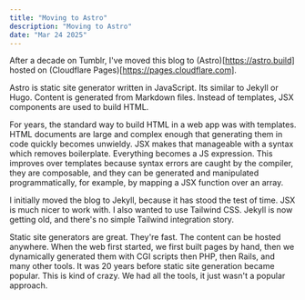```yaml
---
title: "Moving to Astro"
description: "Moving to Astro"
date: "Mar 24 2025"
---
```


After a decade on Tumblr, I've moved this blog to (Astro)[https://astro.build] hosted on (Cloudflare
Pages)[https://pages.cloudflare.com].

Astro is static site generator written in JavaScript. Its similar to Jekyll or Hugo. Content is
generated from Markdown files. Instead of templates, JSX components are used to build HTML.

For years, the standard way to build HTML in a web app was with templates. HTML documents are large
and complex enough that generating them in code quickly becomes unwieldy. JSX makes that manageable
with a syntax which removes boilerplate. Everything becomes a JS expression. This improves over
templates because syntax errors are caught by the compiler, they are composable, and they can
be generated and manipulated programmatically, for example, by mapping a JSX function over an array.

I initially moved the blog to Jekyll, because it has stood the test of time. JSX is much nicer to
work with. I also wanted to use Tailwind CSS. Jekyll is now getting old, and there's no simple
Tailwind integration story.

Static site generators are great. They're fast. The content can be hosted anywhere. When the web
first started, we first built pages by hand, then we dynamically generated them with CGI scripts
then PHP, then Rails, and many other tools. It was 20 years before static site generation became
popular. This is kind of crazy. We had all the tools, it just wasn't a popular approach.
